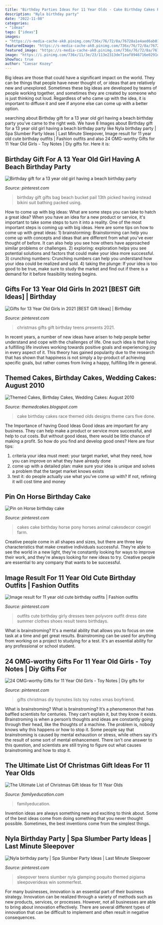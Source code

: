 ```yaml
---
title: "Birthday Parties Ideas For 11 Year Olds - Cake Birthday Cakes Race Themed Olds Designs Theme Cars Five Done"
description: "Nyla birthday party"
date: "2022-11-08"
categories:
- "ideas"
tags: ["ideas"]
images:
- "https://s-media-cache-ak0.pinimg.com/736x/76/72/8a/76728a1e4aed6ab0101801395933e05e.jpg"
featuredImage: "https://s-media-cache-ak0.pinimg.com/736x/76/72/8a/76728a1e4aed6ab0101801395933e05e.jpg"
featured_image: "https://s-media-cache-ak0.pinimg.com/736x/76/72/8a/76728a1e4aed6ab0101801395933e05e.jpg"
image: "https://i.pinimg.com/736x/11/3e/23/113e2313de71eaf8946716e0291dafe3.jpg"
ShowToc: true
author: "Caesar Kozey"
---
```



Big ideas are those that could have a significant impact on the world. They can be things that people have never thought of, or ideas that are relatively new and unexplored. Sometimes these big ideas are developed by teams of people working together, and sometimes they are created by someone who is just thinking out loud. Regardless of who came up with the idea, it is important to diffuse it and see if anyone else can come up with a better option.

	

		
searching about Birthday gift for a 13 year old girl having a beach birthday party you've came to the right web. We have 8 Images about Birthday gift for a 13 year old girl having a beach birthday party like Nyla birthday party | Spa Slumber Party Ideas | Last Minute Sleepover, Image result for 11 year old cute birthday outfits | Fashion outfits and also 24 OMG-worthy Gifts for 11 Year Old Girls - Toy Notes | Diy gifts for. Here it is:
		
    
## Birthday Gift For A 13 Year Old Girl Having A Beach Birthday Party

<img loading=lazy src="https://s-media-cache-ak0.pinimg.com/736x/76/72/8a/76728a1e4aed6ab0101801395933e05e.jpg" onerror="this.onerror=null;this.src='https://tse3.mm.bing.net/th?id=OIP.CzTII_FQwMfZgcQtA_4sFgHaJ6&amp;pid=15.1';" alt="Birthday gift for a 13 year old girl having a beach birthday party">

_Source: pinterest.com_

>birthday gift gifts bag beach bucket pail 13th picked having instead bikini suit bathing packed using. 

	

How to come up with big ideas: What are some steps you can take to hatch a great idea?
When you have an idea for a new product or service, it's important to take some steps to turn it into a reality. One of the most important steps is coming up with big ideas. Here are some tips on how to come up with great ideas: 1) brainstorming: Brainstorming can help you come up with concepts and ideas that are different from what you've ever thought of before. It can also help you see how others have approached similar problems or challenges. 2) exploring: exploration helps you see potential solutions and factors that could make your idea more successful. 3) crunching numbers: Crunching numbers can help you understand how your idea could be realized and sold. 4) taking the plunge: If your idea is too good to be true, make sure to study the market and find out if there is a demand for it before feasibility testing begins.

    
## Gifts For 13 Year Old Girls In 2021 [BEST Gift Ideas] | Birthday

<img loading=lazy src="https://i.pinimg.com/736x/6e/bf/10/6ebf10c156775f7503413a9d3f3a0339.jpg" onerror="this.onerror=null;this.src='https://tse3.mm.bing.net/th?id=OIP.1zSv-T6P3sfSXWTmItYlgAHaOG&amp;pid=15.1';" alt="Gifts for 13 Year Old Girls in 2021 [BEST Gift Ideas] | Birthday">

_Source: pinterest.com_

>christmas gifts gift birthday teens presents 2021. 

	

In recent years, a number of new ideas have arisen to help people better understand and cope with the challenges of life. One such idea is that living a fulfilling life involves working towards positive goals and experiencing joy in every aspect of it. This theory has gained popularity due to the research that has shown that happiness is not simply a by-product of achieving specific goals, but rather comes from living a happy, fulfilling life in general.

    
## Themed Cakes, Birthday Cakes, Wedding Cakes: August 2010

<img loading=lazy src="http://2.bp.blogspot.com/-gw3uhKFgZWU/T-rVNossltI/AAAAAAAAAQA/s7e5-zYEbak/s400/P1030105.JPG" onerror="this.onerror=null;this.src='https://tse2.mm.bing.net/th?id=OIP.-aRqUJNmYbTwt-GD4q944wAAAA&amp;pid=15.1';" alt="Themed Cakes, Birthday Cakes, Wedding Cakes: August 2010">

_Source: themedcakes.blogspot.com_

>cake birthday cakes race themed olds designs theme cars five done. 

	

The Importance of having Good Ideas
Good ideas are important for any business. They can help make a product or service more successful, and help to cut costs. But without good ideas, there would be little chance of making a profit. So how do you find and develop good ones? Here are four tips:
1. criteria your idea must meet: your target market, what they need, how you can improve on what they have already done
2. come up with a detailed plan: make sure your idea is unique and solves a problem that the target market knows exists
3. test it: do people actually use what you’ve come up with? If not, refining it will cost time and money

    
## Pin On Horse Birthday Cake

<img loading=lazy src="https://i.pinimg.com/originals/35/95/c2/3595c243b63b5b8e6f9848d02f972daf.jpg" onerror="this.onerror=null;this.src='https://tse4.mm.bing.net/th?id=OIP.E8_s-LxQS5-viTM4HzD3KwAAAA&amp;pid=15.1';" alt="Pin on Horse birthday cake">

_Source: pinterest.com_

>cakes cake birthday horse pony horses animal cakesdecor cowgirl farm. 

	

Creative people come in all shapes and sizes, but there are three key characteristics that make creative individuals successful. They're able to see the world in a new light, they're constantly looking for ways to improve their work, and they're always looking for new ideas to try. Creative people are essential to any company that wants to be successful.

    
## Image Result For 11 Year Old Cute Birthday Outfits | Fashion Outfits

<img loading=lazy src="https://i.pinimg.com/736x/11/3e/23/113e2313de71eaf8946716e0291dafe3.jpg" onerror="this.onerror=null;this.src='https://tse2.mm.bing.net/th?id=OIP.EsV_XhqRT8nv4KBZlLqJ-gAAAA&amp;pid=15.1';" alt="Image result for 11 year old cute birthday outfits | Fashion outfits">

_Source: pinterest.com_

>outfits cute birthday girly dresses teen polyvore outfit dress date summer clothes shoes result teens birthdays. 

	

What is brainstroming? It's a mental ability that allows you to focus on one task at a time and get great results. Brainstroming can be used for anything from working on a project to studying for a test. It's an essential ability for any professional or school student.

    
## 24 OMG-worthy Gifts For 11 Year Old Girls - Toy Notes | Diy Gifts For

<img loading=lazy src="https://i.pinimg.com/736x/f4/c7/c6/f4c7c66d81d00a458bfbc4b7ec2fad34.jpg" onerror="this.onerror=null;this.src='https://tse1.mm.bing.net/th?id=OIP.DfQ0wKNRgzolivQe4GxFKgHaOV&amp;pid=15.1';" alt="24 OMG-worthy Gifts for 11 Year Old Girls - Toy Notes | Diy gifts for">

_Source: pinterest.com_

>gifts christmas diy toynotes lists toy notes xmas boyfriend. 

	

What is brainstroming?
What is brainstroming? It’s a phenomenon that has baffled scientists for centuries. They can’t explain it, but they know it exists. Brainstroming is when a person’s thoughts and ideas are constantly going through their head, like the thoughts of a machine. The problem is, nobody knows why this happens or how to stop it. Some people say that brainstroming is caused by mental exhaustion or stress, while others say it’s the result of some sort of mental enhancement. There isn’t one answer to this question, and scientists are still trying to figure out what causes brainstroming and how to stop it.

    
## The Ultimate List Of Christmas Gift Ideas For 11 Year Olds

<img loading=lazy src="https://www.familyeducation.com/sites/default/files/inline-images/NailPolish062219-3641_op_0.jpg" onerror="this.onerror=null;this.src='https://tse2.mm.bing.net/th?id=OIP.3hx5OuD9S9BwkV84elcyEAHaE8&amp;pid=15.1';" alt="The Ultimate List of Christmas Gift Ideas for 11 Year Olds">

_Source: familyeducation.com_

>familyeducation. 

	

Invention ideas are always something new and exciting to think about. Some of the best ideas come from doing something that you never thought possible. Sometimes, the best inventions come from the simplest things.

    
## Nyla Birthday Party | Spa Slumber Party Ideas | Last Minute Sleepover

<img loading=lazy src="https://i.pinimg.com/736x/d5/9e/51/d59e51eaf3916dbb918bf9f2643428cb.jpg" onerror="this.onerror=null;this.src='https://tse1.mm.bing.net/th?id=OIP.3EuSpFKUhGzkTjyXkY6SqQHaJ4&amp;pid=15.1';" alt="Nyla birthday party | Spa Slumber Party Ideas | Last Minute Sleepover">

_Source: pinterest.com_

>sleepover teens slumber nyla glamping poquito themed pigiama sleepoverideas win sommerfest. 

	

For many businesses, innovation is an essential part of their business strategy. Innovation can be realized through a variety of methods such as new products, services, or processes. However, not all businesses are able to bring about innovation effectively. There are several different types of innovation that can be difficult to implement and often result in negative consequences.

